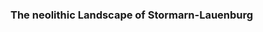 <!-- .slide: data-transition="slide-in fade-out" -->

### The neolithic Landscape of Stormarn-Lauenburg